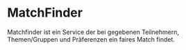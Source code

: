 # MatchFinder
Matchfinder ist ein Service der bei gegebenen Teilnehmern, Themen/Gruppen und Präferenzen ein faires Match findet.
